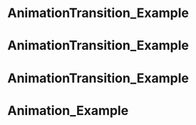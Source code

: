 # AnimationTransition_Example
# AnimationTransition_Example
# AnimationTransition_Example
# Animation_Example

